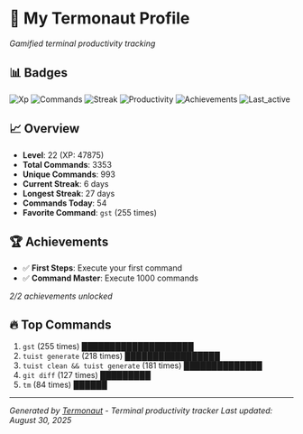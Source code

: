# 🚀 My Termonaut Profile

*Gamified terminal productivity tracking*

## 📊 Badges

![Xp](https://img.shields.io/badge/XP-Level+22+%2847875%2F52900%29-blue?style=flat-square&logo=terminal&logoColor=white) ![Commands](https://img.shields.io/badge/Commands-3353-blue?style=flat-square&logo=terminal&logoColor=white) ![Streak](https://img.shields.io/badge/Streak-6+days-green?style=flat-square&logo=terminal&logoColor=white) ![Productivity](https://img.shields.io/badge/Productivity-80.0%25-green?style=flat-square&logo=terminal&logoColor=white) ![Achievements](https://img.shields.io/badge/Achievements-5%2F10-blue?style=flat-square&logo=terminal&logoColor=white) ![Last_active](https://img.shields.io/badge/Last+Active-14h+ago-yellow?style=flat-square&logo=terminal&logoColor=white) 

## 📈 Overview

- **Level**: 22 (XP: 47875)
- **Total Commands**: 3353
- **Unique Commands**: 993
- **Current Streak**: 6 days
- **Longest Streak**: 27 days
- **Commands Today**: 54
- **Favorite Command**: `gst` (255 times)

## 🏆 Achievements

- ✅ **First Steps**: Execute your first command
- ✅ **Command Master**: Execute 1000 commands

*2/2 achievements unlocked*

## 🔥 Top Commands

1. `gst` (255 times) ████████████████████
2. `tuist generate` (218 times) █████████████████
3. `tuist clean && tuist generate` (181 times) ██████████████
4. `git diff` (127 times) █████████
5. `tm` (84 times) ██████

---

*Generated by [Termonaut](https://github.com/oiahoon/termonaut) - Terminal productivity tracker*
*Last updated: August 30, 2025*
